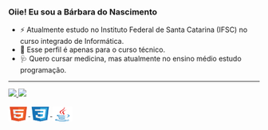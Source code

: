 ### Oiie! Eu sou a Bárbara do Nascimento

- ⚡ Atualmente estudo no Instituto Federal de Santa Catarina (IFSC) no curso integrado de Informática.
- 🚀 Esse perfil é apenas para o curso técnico.
- 🩺 Quero cursar medicina, mas atualmente no ensino médio estudo programação.
 <hr>
   <div>
  <a href="https://github.com/BahNasc">
  <img height="150em" src="https://github-readme-stats.vercel.app/api?username=BahNasc&show_icons=true&theme=neon&include_all_commits=true&count_private=true"/>
  <img height="150em" src="https://github-readme-stats.vercel.app/api/top-langs/?username=BahNasc&layout=compact&langs_count=16&theme=neon"/>
</div>
<div style="display: inline_block"><br>
  <img align="center" alt="Bah-HTML" height="30" width="40" src="https://raw.githubusercontent.com/devicons/devicon/master/icons/html5/html5-original.svg">
  <img align="center" alt="Bah-CSS" height="30" width="40" src="https://raw.githubusercontent.com/devicons/devicon/master/icons/css3/css3-original.svg">
   <img align="center" alt="Bah-CSS" height="30" width="40" src="https://raw.githubusercontent.com/devicons/devicon/master/icons/java/java-original.svg">
</div>

